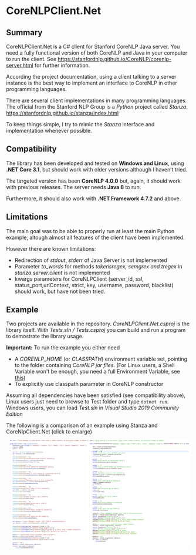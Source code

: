 # CoreNLPClient.Net

## Summary

CoreNLPClient.Net is a C# client for Stanford CoreNLP Java server. You need a fully functional version of both CoreNLP and Java in your computer to run the client. See https://stanfordnlp.github.io/CoreNLP/corenlp-server.html for further information.

According the project documentation, using a client talking to a server instance is the best way to implement an interface to CoreNLP in other programming languages.

There are several client implementations in many programming languages. The official from the Stanford NLP Group is a *Python* project called *Stanza*. https://stanfordnlp.github.io/stanza/index.html

To keep things simple, I try to mimic the *Stanza* interface and implementation whenever possible.

## Compatibility

The library has been developed and tested on **Windows and Linux**, using **.NET Core 3.1**, but should work with older versions although I haven’t tried.

The targeted version has been **CoreNLP 4.0.0** but, again, it should work with previous releases. The server needs **Java 8** to run.

Furthermore, it should also work with **.NET Framework 4.7.2** and above.

## Limitations

The main goal was to be able to properly run at least the main Python example, altough almost all features of the client have been implemented.

However there are known limitations:

* Redirection of *stdout*, *stderr* of Java Server is not implemented
* Parameter *to_words* for methods *tokensregex, semgrex and tregex* in *stanza.server.client* is not implemented
* kwargs parameters for CoreNLPClient (server_id, ssl, status_port,uriContext, strict, key, username, password, blacklist) should work, but have not been tried.

## Example

Two projects are available in the repository. *CoreNLPClient.Net.csproj* is the library itself. With *Tests.sln / Tests.csproj* you can build and run a program to demostrate the library usage.

**Important:** To run the example you either need

* A *CORENLP_HOME* (or *CLASSPATH*) environment variable set, pointing to the folder containing *CoreNLP jar files*. (For Linux users, a Shell Variable won't be enough, you need a full Environment Variable, see [this](https://linuxize.com/post/how-to-set-and-list-environment-variables-in-linux/))
* To explicitly use classpath parameter in CoreNLP constructor

Assuming all dependencies have been satisfied (see compatibility above), Linux users just need to browse to Test folder and type `dotnet run`. Windows users, you can load *Test.sln* in *Visual Studio 2019 Community Edition*

The following is a comparison of an example using Stanza and CoreNlpClient.Net (click to enlarge)

![Example](https://github.com/AMArostegui/CoreNLPClient.Net/blob/master/Example.png)
